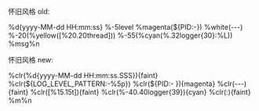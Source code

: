 
怀旧风格 old:

%d{yyyy-MM-dd HH:mm:ss} %-5level %magenta(${PID:-}) %white(---) %-20(%yellow([%20.20thread])) %-55(%cyan(%.32logger{30}:%L)) %msg%n

怀旧风格 new:

%clr(%d{yyyy-MM-dd HH:mm:ss.SSS}){faint} %clr(${LOG_LEVEL_PATTERN:-%5p}) %clr(${PID:- }){magenta} %clr(---){faint} %clr([%15.15t]){faint} %clr(%-40.40logger{39}){cyan} %clr(:){faint} %m%n

